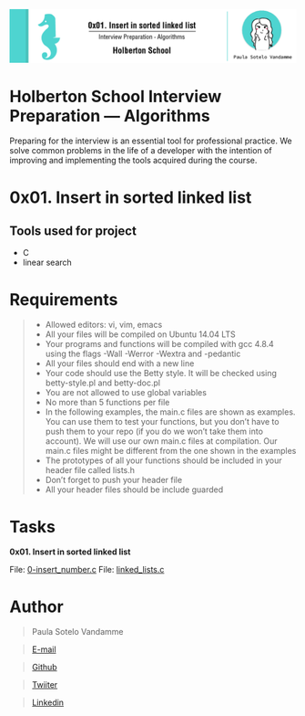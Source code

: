 ![](headerProjectt_01.png)

# Holberton School Interview Preparation ― Algorithms

Preparing for the interview is an essential tool for professional practice.
We solve common problems in the life of a developer with the intention of improving and implementing the tools acquired during the course.

# 0x01. Insert in sorted linked list

## Tools used for project
- C
- linear search

# Requirements

> - Allowed editors: vi, vim, emacs
> - All your files will be compiled on Ubuntu 14.04 LTS
> - Your programs and functions will be compiled with gcc 4.8.4 using the flags -Wall -Werror -Wextra and -pedantic
> - All your files should end with a new line
> - Your code should use the Betty style. It will be checked using betty-style.pl and betty-doc.pl
> - You are not allowed to use global variables
> - No more than 5 functions per file
> - In the following examples, the main.c files are shown as examples. You can use them to test your functions, but you don’t have to push them to your repo (if you do we won’t take them into account). We will use our own main.c files at compilation. Our main.c files might be different from the one shown in the examples
> - The prototypes of all your functions should be included in your header file called lists.h
> - Don’t forget to push your header file
> - All your header files should be include guarded

# Tasks

**0x01. Insert in sorted linked list**

File: [0-insert_number.c](0-insert_number.c/)
File: [linked_lists.c](linked_lists.c/)

# Author

> Paula Sotelo Vandamme

> [E-mail](omeinsotelo@gmail.com)

> [Github](https://github.com/omeinsotelo)

> [Twiiter](https://twitter.com/omeinsotelo)

> [Linkedin](https://www.linkedin.com/in/paula-sotelo-ba733a70/)
